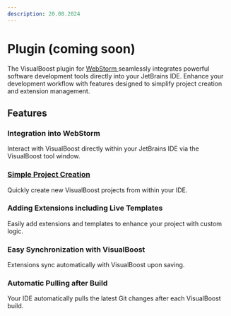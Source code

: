 ```yaml
---
description: 20.08.2024
---
```


# Plugin (coming soon)

The VisualBoost plugin for [WebStorm ](https://www.jetbrains.com/webstorm/)seamlessly integrates powerful software development tools directly into your JetBrains IDE. Enhance your development workflow with features designed to simplify project creation and extension management.

## Features

### Integration into WebStorm

Interact with VisualBoost directly within your JetBrains IDE via the VisualBoost tool window.

### [Simple Project Creation](create-project.md)

Quickly create new VisualBoost projects from within your IDE.

### Adding Extensions including Live Templates

Easily add extensions and templates to enhance your project with custom logic.

### Easy Synchronization with VisualBoost

Extensions sync automatically with VisualBoost upon saving.

### Automatic Pulling after Build

Your IDE automatically pulls the latest Git changes after each VisualBoost build.

